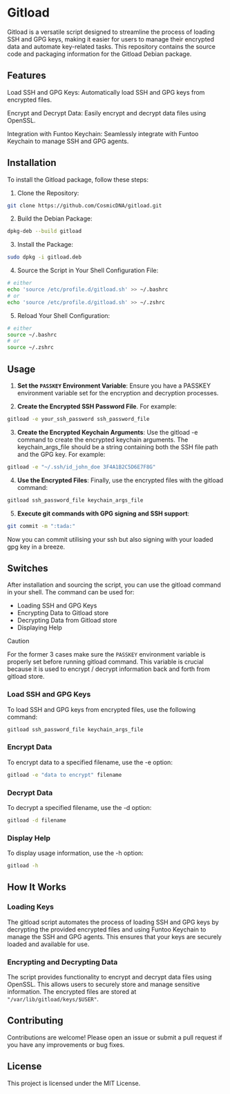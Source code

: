# Gitload
Gitload is a versatile script designed to streamline the process of loading SSH and GPG keys, making it easier for users to manage their encrypted data and automate key-related tasks. This repository contains the source code and packaging information for the Gitload Debian package.

## Features
Load SSH and GPG Keys: Automatically load SSH and GPG keys from encrypted files.

Encrypt and Decrypt Data: Easily encrypt and decrypt data files using OpenSSL.

Integration with Funtoo Keychain: Seamlessly integrate with Funtoo Keychain to manage SSH and GPG agents.

## Installation
To install the Gitload package, follow these steps:

1. Clone the Repository:

```sh
git clone https://github.com/CosmicDNA/gitload.git
```

2. Build the Debian Package:

```sh
dpkg-deb --build gitload
```

3. Install the Package:

```sh
sudo dpkg -i gitload.deb
```

4. Source the Script in Your Shell Configuration File:

```sh
# either
echo 'source /etc/profile.d/gitload.sh' >> ~/.bashrc
# or
echo 'source /etc/profile.d/gitload.sh' >> ~/.zshrc
```

5. Reload Your Shell Configuration:

```sh
# either
source ~/.bashrc
# or
source ~/.zshrc
```

## Usage

1. **Set the `PASSKEY` Environment Variable**: Ensure you have a PASSKEY environment variable set for the encryption and decryption processes.

2. **Create the Encrypted SSH Password File**. For example:

```sh
gitload -e your_ssh_password ssh_password_file
```

3. **Create the Encrypted Keychain Arguments**: Use the gitload -e command to create the encrypted keychain arguments. The keychain_args_file should be a string containing both the SSH file path and the GPG key. For example:

```sh
gitload -e "~/.ssh/id_john_doe 3F4A1B2C5D6E7F8G"
```

4. **Use the Encrypted Files**: Finally, use the encrypted files with the gitload command:

```sh
gitload ssh_password_file keychain_args_file
```

5. **Execute git commands with GPG signing and SSH support**:

```sh
git commit -m ":tada:"
```

Now you can commit utilising your ssh but also signing with your loaded gpg key in a breeze.

## Switches
After installation and sourcing the script, you can use the gitload command in your shell. The command can be used for:

- Loading SSH and GPG Keys
- Encrypting Data to Gitload store
- Decrypting Data from Gitload store
- Displaying Help

> [!CAUTION]
> For the former 3 cases make sure the `PASSKEY` environment variable is properly set before running gitload command. This variable is crucial because it is used to encrypt / decrypt information back and forth from gitload store.

### Load SSH and GPG Keys
To load SSH and GPG keys from encrypted files, use the following command:

```sh
gitload ssh_password_file keychain_args_file
```

### Encrypt Data
To encrypt data to a specified filename, use the -e option:

```sh
gitload -e "data to encrypt" filename
```

### Decrypt Data
To decrypt a specified filename, use the -d option:

```sh
gitload -d filename
```

### Display Help
To display usage information, use the -h option:

```sh
gitload -h
```

## How It Works

### Loading Keys
The gitload script automates the process of loading SSH and GPG keys by decrypting the provided encrypted files and using Funtoo Keychain to manage the SSH and GPG agents. This ensures that your keys are securely loaded and available for use.

### Encrypting and Decrypting Data
The script provides functionality to encrypt and decrypt data files using OpenSSL. This allows users to securely store and manage sensitive information. The encrypted files are stored at `"/var/lib/gitload/keys/$USER"`.

## Contributing
Contributions are welcome! Please open an issue or submit a pull request if you have any improvements or bug fixes.

## License
This project is licensed under the MIT License.